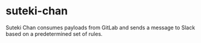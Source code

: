 # suteki-chan
Suteki Chan consumes payloads from GitLab and sends a message to Slack based on a predetermined set of rules.
